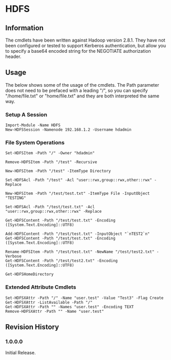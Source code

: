 # HDFS

## Information
The cmdlets have been written against Hadoop version 2.8.1. They have not been configured or tested to support Kerberos authentication, but allow you to specify
a base64 encoded string for the NEGOTIATE authorization header.

## Usage

The below shows some of the usage of the cmdlets. The Path parameter does not need to be prefaced with a leading "/", so you can specify "/home/file.txt" or "home/file.txt" and they 
are both interpreted the same way.

### Setup A Session

    Import-Module -Name HDFS
    New-HDFSSession -Namenode 192.168.1.2 -Username hdadmin

### File System Operations

    Set-HDFSItem -Path "/" -Owner "hdadmin"

    Remove-HDFSItem -Path "/test" -Recursive

    New-HDFSItem -Path "/test" -ItemType Directory

    Set-HDFSAcl -Path "/test" -Acl "user::rwx,group::rwx,other::rwx" -Replace

    New-HDFSItem -Path "/test/test.txt" -ItemType File -InputObject "TESTING"

    Set-HDFSAcl -Path "/test/test.txt" -Acl "user::rwx,group::rwx,other::rwx" -Replace

    Get-HDFSContent -Path "/test/test.txt" -Encoding ([System.Text.Encoding]::UTF8)

    Add-HDFSContent -Path "/test/test.txt" -InputObject "`nTEST2`n"
    Get-HDFSContent -Path "/test/test.txt" -Encoding ([System.Text.Encoding]::UTF8)

    Rename-HDFSItem -Path "/test/test.txt" -NewName "/test/test2.txt" -Verbose
    Get-HDFSContent -Path "/test/test2.txt" -Encoding ([System.Text.Encoding]::UTF8)

    Get-HDFSHomeDirectory

### Extended Attribute Cmdlets

    Set-HDFSXAttr -Path "/" -Name "user.test" -Value "Test3" -Flag Create
    Get-HDFSXAttr -ListAvailable -Path "/"
    Get-HDFSXAttr -Path "" -Names "user.test" -Encoding TEXT
    Remove-HDFSXAttr -Path "" -Name "user.test"

## Revision History

### 1.0.0.0
Initial Release.